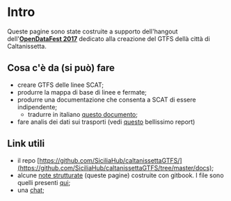 # Intro

Queste pagine sono state costruite a supporto dell'hangout dell'[**OpenDataFest 2017**](http://opendatafest.it/) dedicato alla creazione del GTFS dellà città di Caltanissetta.

## Cosa c'è da (si può) fare

- creare GTFS delle linee SCAT;
- produrre la mappa di base di linee e fermate;
- produrre una documentazione che consenta a SCAT di essere indipendente;
  - tradurre in italiano [questo documento](https://docs.google.com/document/d/1n-rCnYvZeva3aZ9IMz4-nfqr5tO4X_KAdbx_R-pLc7U/edit?usp=sharing);
- fare analis dei dati sui trasporti (vedi [questo](https://github.com/SiciliaHub/caltanissettaGTFS/raw/master/altro/2014_02_24_WorldBank_OSTTP_IndicatorMethodology_rev2%20%20-GTFS%20analysis%20query%20sql.pdf) bellissimo report)

## Link utili
- il repo [https://github.com/SiciliaHub/caltanissettaGTFS/](https://github.com/SiciliaHub/caltanissettaGTFS/tree/master/docs);
- alcune [note strutturate](https://opendatasicilia.gitbooks.io/caltanissettagtfs) (queste pagine) costruite con gitbook. I file sono quelli presenti [qui](https://github.com/SiciliaHub/caltanissettaGTFS/tree/master/docs);
- una [chat](https://gitter.im/caltanissettaGTFS/Lobby?utm_source=badge&utm_medium=badge&utm_campaign=pr-badge&utm_content=badge);
